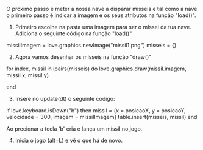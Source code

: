 
O proximo passo é meter a nossa nave a disparar mísseis e tal como a nave o primeiro passo é indicar a imagem e os seus atributos na função "load()".

1. Primeiro escolhe na pasta uma imagem para ser o míssel da tua nave.
Adiciona o seguinte código na função "load()"

missilImagem = love.graphics.newImage("missil1.png")
misseis = {}

   2. Agora vamos desenhar os mísseis na função "draw()"

for index, missil in ipairs(misseis) do
    love.graphics.draw(missil.imagem, missil.x, missil.y)
    
end


3. Insere no update(dt) o seguinte codigo:

if love.keyboard.isDown("b") then
    missil = {x = posicaoX, y = posicaoY, velocidade = 300, imagem = missilImagem}
    table.insert(misseis, missil)
end

Ao precionar a tecla 'b' cria e lança um míssil no jogo. 

4. Inicia o jogo (alt+L) e vê o que há de novo.

